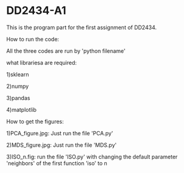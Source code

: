 # DD2434-A1
This is the program part for the first assignment of DD2434.

How to run the code:

All the three codes are run by 'python filename'

what librariesa are required:

1)sklearn

2)numpy

3)pandas

4)matplotlib

How to get the figures:

1)PCA_figure.jpg: Just run the file 'PCA.py'

2)MDS_figure.jpg: Just run the file 'MDS.py'

3)ISO_n.fig: run the file 'ISO.py' with changing the default parameter 'neighbors' of the first function 'iso' to n
